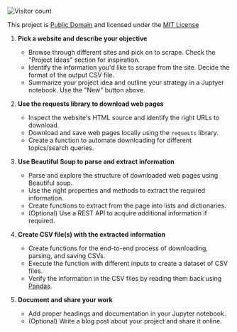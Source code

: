 
![Visitor count](https://shields-io-visitor-counter.herokuapp.com/badge?page=seraph776.QuickStartTemplate&color=black&labelColor=grey&logo=github&style=for-the-badge)

This project is [Public Domain](https://fairuse.stanford.edu/overview/public-domain/welcome/) and licensed under the [MIT License](https://github.com/seraph776/QuickStartTemplate/blob/main/LICENSE) 



1. **Pick a website and describe your objective**

    - Browse through different sites and pick on to scrape. Check the "Project Ideas" section for inspiration.
    - Identify the information you'd like to scrape from the site. Decide the format of the output CSV file.
    - Summarize your project idea and outline your strategy in a Juptyer notebook. Use the "New" button above.


2. **Use the requests library to download web pages**

    - Inspect the website's HTML source and identify the right URLs to download.
    - Download and save web pages locally using the `requests` library.
    - Create a function to automate downloading for different topics/search queries.


3. **Use Beautiful Soup to parse and extract information**

    - Parse and explore the structure of downloaded web pages using Beautiful soup.
    - Use the right properties and methods to extract the required information.
    - Create functions to extract from the page into lists and dictionaries.
    - (Optional) Use a REST API to acquire additional information if required.


4. **Create CSV file(s) with the extracted information**

    - Create functions for the end-to-end process of downloading, parsing, and saving CSVs.
    - Execute the function with different inputs to create a dataset of CSV files.
    - Verify the information in the CSV files by reading them back using [Pandas](https://pandas.pydata.org).


5. **Document and share your work**

    - Add proper headings and documentation in your Jupyter notebook.
    - (Optional) Write a blog post about your project and share it online.

